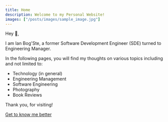```yaml
---
title: Home
description: Welcome to my Personal Website!
images: ["/posts/images/sample_image.jpg"]
---
```


Hey :wave:,

I am Ian Bog'Ste, a former Software Development Engineer (SDE) turned to Engineering Manager.

In the following pages, you will find my thoughts on various topics including and not limited to:
 - Technology (in general)
 - Engineering Management
 - Software Engineering
 - Photography
 - Book Reviews

Thank you, for visiting!

[Get to know me better](/about "Get to know me better")
